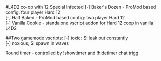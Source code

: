 #L4D2 co-op with 12 Special Infected
  [-] Baker's Dozen - ProMod based config: four player Hard 12  
  [-] Half Baked    - ProMod based config: two player Hard 12  
  [-] Vanilla Cookie - standalone vscript addon for Hard 12 coop in vanilla L4D2  

##Two gamemode vscripts:
  [-] toxic: SI leak out constantly    
  [-] noxious; SI spawn in waves    

Round timer - controlled by !showtimer and !hidetimer chat trigg




